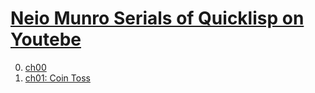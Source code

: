 # [Neio Munro Serials of Quicklisp on Youtebe](https://www.youtube.com/watch?v=xyXDE5gP2QI&list=PLCpux10P7KDKPb4eI5b_qSnQaY1ePGKGK)

0. [ch00](./ch00)
1. [ch01: Coin Toss](./ch01)
